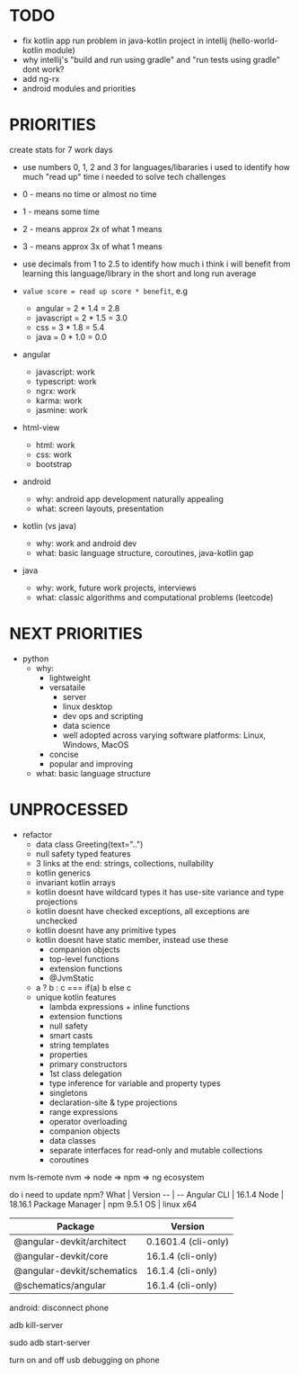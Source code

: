 # TODO
* fix kotlin app run problem in java-kotlin project in intellij (hello-world-kotlin module)
* why intellij's "build and run using gradle" and "run tests using gradle" dont work?
* add ng-rx
* android modules and priorities

# PRIORITIES
create stats for 7 work days
* use numbers 0, 1, 2 and 3 for languages/libararies i used to identify how much "read up" time i needed to solve tech challenges
* 0 - means no time or almost no time
* 1 - means some time
* 2 - means approx 2x of what 1 means
* 3 - means approx 3x of what 1 means
* use decimals from 1 to 2.5 to identify how much i think i will benefit from learning this language/library in the short and long run average
* ``value score = read up score * benefit``, e.g
  * angular = 2 * 1.4 = 2.8
  * javascript = 2 * 1.5 = 3.0
  * css = 3 * 1.8 = 5.4
  * java = 0 * 1.0 = 0.0

* angular
  * javascript: work
  * typescript: work
  * ngrx: work
  * karma: work
  * jasmine: work
* html-view
  * html: work
  * css: work
  * bootstrap
* android
  * why: android app development naturally appealing
  * what: screen layouts, presentation
* kotlin (vs java)
  * why: work and android dev
  * what: basic language structure, coroutines, java-kotlin gap
* java
  * why: work, future work projects, interviews
  * what: classic algorithms and computational problems (leetcode)

# NEXT PRIORITIES
* python
  * why:
    * lightweight
    * versataile
      * server
      * linux desktop
      * dev ops and scripting
      * data science
      * well adopted across varying software platforms: Linux, Windows, MacOS
    * concise
    * popular and improving
  * what: basic language structure

# UNPROCESSED
* refactor
  * data class Greeting(text="..")
  * null safety typed features
  * 3 links at the end: strings, collections, nullability
  * kotlin generics
  * invariant kotlin arrays
  * kotlin doesnt have wildcard types it has use-site variance and type projections
  * kotlin doesnt have checked exceptions, all exceptions are unchecked
  * kotlin doesnt have any primitive types
  * kotlin doesnt have static member, instead use these
    * companion objects
    * top-level functions
    * extension functions
    * @JvmStatic
  * a ? b : c === if(a) b else c
  * unique kotlin features
    * lambda expressions + inline functions
    * extension functions
    * null safety
    * smart casts
    * string templates
    * properties
    * primary constructors
    * 1st class delegation
    * type inference for variable and property types
    * singletons
    * declaration-site & type projections
    * range expressions
    * operator overloading
    * companion objects
    * data classes
    * separate interfaces for read-only and mutable collections
    * coroutines
  
      
nvm ls-remote
nvm => node => npm => ng ecosystem
    
do i need to update npm?
What | Version
-- | --
Angular CLI | 16.1.4
Node | 18.16.1
Package Manager | npm 9.5.1
OS | linux x64

Package                     | Version
----------------------------|-------------------------
@angular-devkit/architect   | 0.1601.4 (cli-only)
@angular-devkit/core        | 16.1.4 (cli-only)
@angular-devkit/schematics  | 16.1.4 (cli-only)
@schematics/angular         | 16.1.4 (cli-only)


android: disconnect phone<p>
adb kill-server<p>
sudo adb start-server<p>
turn on and off usb debugging on phone


